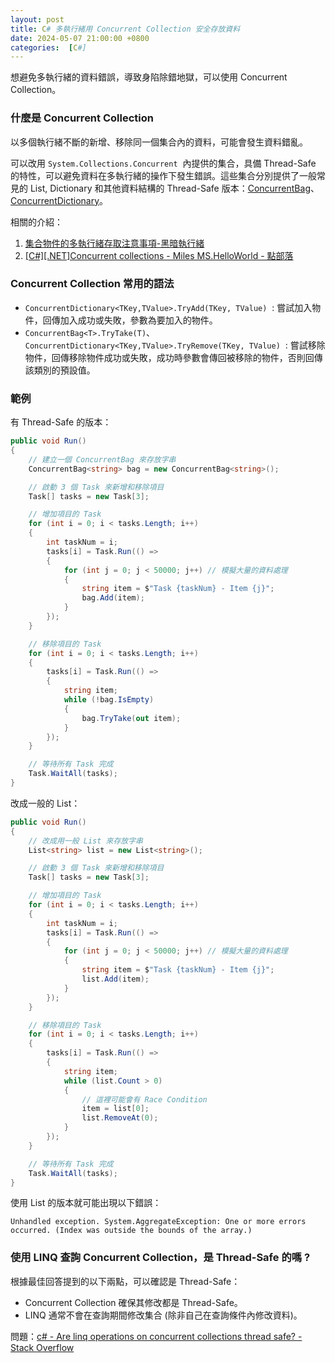 ```yaml
---
layout: post
title: C# 多執行緒用 Concurrent Collection 安全存放資料
date: 2024-05-07 21:00:00 +0800
categories:  [C#]
--- 
```


想避免多執行緒的資料錯誤，導致身陷除錯地獄，可以使用 Concurrent Collection。

### 什麼是 Concurrent Collection

以多個執行緒不斷的新增、移除同一個集合內的資料，可能會發生資料錯亂。

可以改用 `System.Collections.Concurrent`  內提供的集合，具備 Thread-Safe 的特性，可以避免資料在多執行緒的操作下發生錯誤。這些集合分別提供了一般常見的 List, Dictionary 和其他資料結構的 Thread-Safe 版本：[ConcurrentBag](https://learn.microsoft.com/zh-tw/dotnet/api/system.collections.concurrent.concurrentbag-1?view=net-8.0)、[ConcurrentDictionary](https://learn.microsoft.com/zh-tw/dotnet/api/system.collections.concurrent.concurrentdictionary-2?view=net-8.0)。

相關的介紹：

1. [集合物件的多執行緒存取注意事項-黑暗執行緒](https://blog.darkthread.net/blog/concurrentdictionary/)
2. [\[C#\]\[.NET\]Concurrent collections - Miles MS.HelloWorld - 點部落](https://dotblogs.com.tw/mileslin/2016/03/13/150234)


### Concurrent Collection 常用的語法

- `ConcurrentDictionary<TKey,TValue>.TryAdd(TKey, TValue)`  : 嘗試加入物件，回傳加入成功或失敗，參數為要加入的物件。 
- `ConcurrentBag<T>.TryTake(T)`、`ConcurrentDictionary<TKey,TValue>.TryRemove(TKey, TValue)`  : 嘗試移除物件，回傳移除物件成功或失敗，成功時參數會傳回被移除的物件，否則回傳該類別的預設值。

### 範例

有 Thread-Safe 的版本：

```cs
public void Run()
{
    // 建立一個 ConcurrentBag 來存放字串
    ConcurrentBag<string> bag = new ConcurrentBag<string>();

    // 啟動 3 個 Task 來新增和移除項目
    Task[] tasks = new Task[3];

    // 增加項目的 Task
    for (int i = 0; i < tasks.Length; i++)
    {
        int taskNum = i; 
        tasks[i] = Task.Run(() =>
        {
            for (int j = 0; j < 50000; j++) // 模擬大量的資料處理
            {
                string item = $"Task {taskNum} - Item {j}";
                bag.Add(item);
            }
        });
    }

    // 移除項目的 Task
    for (int i = 0; i < tasks.Length; i++)
    {
        tasks[i] = Task.Run(() =>
        {
            string item;
            while (!bag.IsEmpty)
            {
                bag.TryTake(out item);
            }
        });
    }

    // 等待所有 Task 完成
    Task.WaitAll(tasks);
}
```

改成一般的 List：

``` cs
public void Run()
{
    // 改成用一般 List 來存放字串
    List<string> list = new List<string>();

    // 啟動 3 個 Task 來新增和移除項目
    Task[] tasks = new Task[3];

    // 增加項目的 Task
    for (int i = 0; i < tasks.Length; i++)
    {
        int taskNum = i; 
        tasks[i] = Task.Run(() =>
        {
            for (int j = 0; j < 50000; j++) // 模擬大量的資料處理
            {
                string item = $"Task {taskNum} - Item {j}";
                list.Add(item);
            }
        });
    }

    // 移除項目的 Task
    for (int i = 0; i < tasks.Length; i++)
    {
        tasks[i] = Task.Run(() =>
        {
            string item;
            while (list.Count > 0)
            {
                // 這裡可能會有 Race Condition
                item = list[0];
                list.RemoveAt(0);
            }
        });
    }

    // 等待所有 Task 完成
    Task.WaitAll(tasks);
}
```

使用 List 的版本就可能出現以下錯誤：

```
Unhandled exception. System.AggregateException: One or more errors occurred. (Index was outside the bounds of the array.)
```

### 使用 LINQ 查詢 Concurrent Collection，是 Thread-Safe 的嗎 ?

根據最佳回答提到的以下兩點，可以確認是 Thread-Safe：

- Concurrent Collection 確保其修改都是 Thread-Safe。
- LINQ 通常不會在查詢期間修改集合 (除非自己在查詢條件內修改資料)。

問題：[c# - Are linq operations on concurrent collections thread safe? - Stack Overflow](https://stackoverflow.com/questions/27569747/are-linq-operations-on-concurrent-collections-thread-safe)